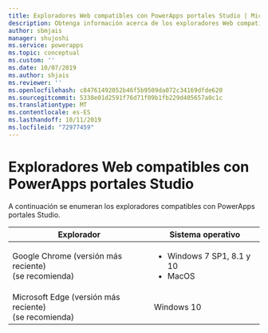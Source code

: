 ```yaml
---
title: Exploradores Web compatibles con PowerApps portales Studio | Microsoft Docs
description: Obtenga información acerca de los exploradores Web compatibles con PowerApps portales Studio.
author: sbmjais
manager: shujoshi
ms.service: powerapps
ms.topic: conceptual
ms.custom: ''
ms.date: 10/07/2019
ms.author: shjais
ms.reviewer: ''
ms.openlocfilehash: c84761492052b46f5b9509da072c34169dfde620
ms.sourcegitcommit: 5338e01d2591f76d71f09b1fb229d405657a0c1c
ms.translationtype: MT
ms.contentlocale: es-ES
ms.lasthandoff: 10/11/2019
ms.locfileid: "72977459"
---
```

# <a name="supported-web-browsers-for-powerapps-portals-studio"></a>Exploradores Web compatibles con PowerApps portales Studio

A continuación se enumeran los exploradores compatibles con PowerApps portales Studio.

| **Explorador**                     | **Sistema operativo**           |
|---------------------------------|--------------------------------|
| Google Chrome (versión más reciente)<br>(se recomienda)                    | <ul><li>Windows 7 SP1, 8.1 y 10</li><li>MacOS</li></ul>      |
| Microsoft Edge (versión más reciente)<br> (se recomienda)                    | Windows 10                     |
